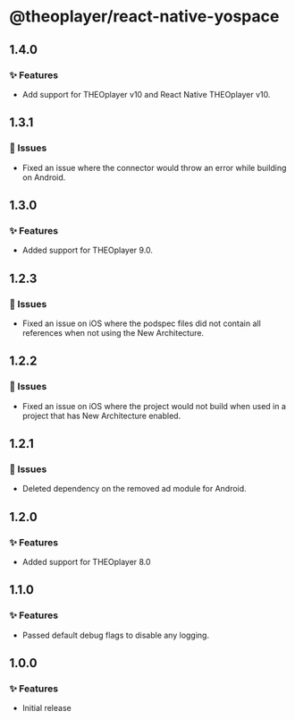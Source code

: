 # @theoplayer/react-native-yospace

## 1.4.0

### ✨ Features

- Add support for THEOplayer v10 and React Native THEOplayer v10.

## 1.3.1

### 🐛 Issues

- Fixed an issue where the connector would throw an error while building on Android.

## 1.3.0

### ✨ Features

- Added support for THEOplayer 9.0.

## 1.2.3

### 🐛 Issues

- Fixed an issue on iOS where the podspec files did not contain all references when not using the New Architecture.

## 1.2.2

### 🐛 Issues

- Fixed an issue on iOS where the project would not build when used in a project that has New Architecture enabled.

## 1.2.1

### 🐛 Issues

- Deleted dependency on the removed ad module for Android.

## 1.2.0

### ✨ Features

- Added support for THEOplayer 8.0

## 1.1.0

### ✨ Features

- Passed default debug flags to disable any logging.

## 1.0.0

### ✨ Features

- Initial release

